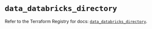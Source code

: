 # `data_databricks_directory`

Refer to the Terraform Registry for docs: [`data_databricks_directory`](https://registry.terraform.io/providers/databricks/databricks/1.87.1/docs/data-sources/directory).

